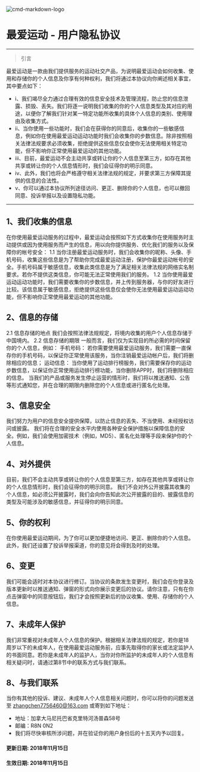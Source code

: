 ![cmd-markdown-logo](https://www.zybuluo.com/static/img/logo.png)
# 最爱运动 - 用户隐私协议

------

> 引言

最爱运动是一款由我们提供服务的运动社交产品，为说明最爱运动会如何收集、使用和存储你的个人信息及你享有何种权利，我们将通过本协议向你阐述相关事宜，其中要点如下：
* i、我们竭尽全力通过合理有效的信息安全技术及管理流程，防止您的信息泄露、损毁、丢失。我们将逐一说明我们收集的你的个人信息类型及其对应的用途，以便你了解我们针对某一特定功能所收集的具体个人信息的类别、使用理由及收集方式。
* ii、当你使用一些功能时，我们会在获得你的同意后，收集你的一些敏感信息，例如你在使用最爱运动运动功能时我们会收集你的步数信息。除非按照相关法律法规要求必须收集，拒绝提供这些信息仅会使你无法使用相关特定功能，但不影响你正常使用最爱运动的其他功能。
* iii、目前，最爱运动不会主动共享或转让你的个人信息至第三方，如存在其他共享或转让你的个人信息情形时，我们会征得你的明示同意。
* iv、此外，我们也将会严格遵守相关法律法规的规定，并要求第三方保障其提供的信息的合法性。
* v、你可以通过本协议所列途径访问、更正、删除你的个人信息，也可以撤回同意、投诉举报以及设置隐私功能。

------

## 1、我们收集的信息

在你使用最爱运动服务的过程中，最爱运动会按照如下方式收集你在使用服务时主动提供或因为使用服务而产生的信息，用以向你提供服务、优化我们的服务以及保障你的帐号安全：
1.1
当你注册最爱运动服务时，我们会收集你的昵称、头像、手机号码，收集这些信息是为了帮助你完成最爱运动注册，保护你最爱运动帐号的安全。手机号码属于敏感信息，收集此类信息是为了满足相关法律法规的网络实名制要求。若你不提供这类信息，你可能无法正常使用我们的服务。
1.2
当你使用最爱运动运动功能时，我们需要收集你的步数信息，并上传到服务器，与你的好友进行比较。该信息属于敏感信息，拒绝提供这些信息仅会使你无法使用最爱运动运动功能，但不影响你正常使用最爱运动的其他功能。

## 2、信息的存储

2.1
信息存储的地点
我们会按照法律法规规定，将境内收集的用户个人信息存储于中国境内。
2.2
信息存储的期限
一般而言，我们仅为实现目的所必需的时间保留你的个人信息，例如：
手机号码： 若你需要使用最爱运动服务，我们需要一直保存你的手机号码，以保证你正常使用该服务，当你注销最爱运动帐户后，我们将删除相应的信息；
运动信息： 当你使用了运动排行榜服务，我们需要保存你的运动步数信息，以保证你正常使用运动排行榜功能，当你删除APP时，我们将删除相应的信息。
当我们的产品或服务发生停止运营的情形时，我们将以推送通知、公告等形式通知您，并在合理的期限内删除您的个人信息或进行匿名化处理。
## 3、信息安全

我们努力为用户的信息安全提供保障，以防止信息的丢失、不当使用、未经授权访问或披露。
我们将在合理的安全水平内使用各种安全保护措施以保障信息的安全。例如，我们会使用加密技术（例如，MD5）、匿名化处理等手段来保护你的个人信息。
## 4、对外提供

目前，我们不会主动共享或转让你的个人信息至第三方，如存在其他共享或转让你的个人信息情形时，我们会征得你的明示同意。
我们不会对外公开披露其收集的个人信息，如必须公开披露时，我们会向你告知此次公开披露的目的、披露信息的类型及可能涉及的敏感信息，并征得你的明示同意。
## 5、你的权利

在你使用最爱运动期间，为了你可以更加便捷地访问、更正、删除你的个人信息。此外，我们还设置了投诉举报渠道，你的意见将会得到及时的处理。
## 6、变更

我们可能会适时对本协议进行修订。当协议的条款发生变更时，我们会在你登录及版本更新时以推送通知、弹窗的形式向你展示变更后的协议。请你注意，只有在你点击弹窗中的同意按钮后，我们才会按照更新后的协议收集、使用、存储你的个人信息。
## 7、未成年人保护

我们非常重视对未成年人个人信息的保护。根据相关法律法规的规定，若你是18周岁以下的未成年人，在使用最爱运动服务前，应事先取得你的家长或法定监护人的书面同意。若你是未成年人的监护人，当你对你所监护的未成年人的个人信息有相关疑问时，请通过第8节中的联系方式与我们联系。
## 8、与我们联系

当你有其他的投诉、建议、未成年人个人信息相关问题时，你可以将你的问题发送至 zhangchen7756460@163.com 或寄到如下地址：
* 地址：加拿大马尼托巴省克里特河汤普森58号
* 邮编：R8N 0N2
* 我们将尽快审核所涉问题，并在验证你的用户身份后的十五天内予以回复。
#### 更新日期: 2018年11月15日
#### 生效日期: 2018年11月15日

